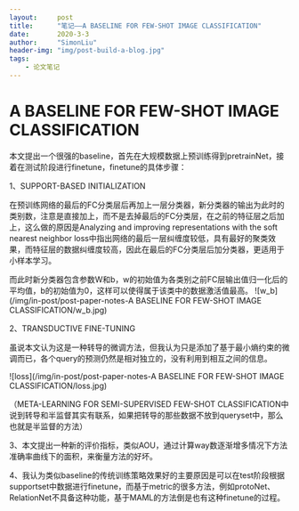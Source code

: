 ```yaml
---
layout:     post
title:      "笔记——A BASELINE FOR FEW-SHOT IMAGE CLASSIFICATION"
date:       2020-3-3
author:     "SimonLiu"
header-img: "img/post-build-a-blog.jpg"
tags:
    - 论文笔记
---
```

# A BASELINE FOR FEW-SHOT IMAGE CLASSIFICATION
本文提出一个很强的baseline，首先在大规模数据上预训练得到pretrainNet，接着在测试阶段进行finetune，finetune的具体步骤：

1、SUPPORT-BASED INITIALIZATION

在预训练网络的最后的FC分类层后再加上一层分类器，新分类器的输出为此时的类别数，注意是直接加上，而不是去掉最后的FC分类层，在之前的特征层之后加上，这么做的原因是Analyzing and improving representations with the soft nearest neighbor loss中指出网络的最后一层纠缠度较低，具有最好的聚类效果，而特征层的数据纠缠度较高，因此在最后的FC分类层后加分类器，更适用于小样本学习。

而此时新分类器包含参数W和b，w的初始值为各类别之前FC层输出值归一化后的平均值，b的初始值为0，这样可以使得属于该类中的数据激活值最高。
![w_b](/img/in-post/post-paper-notes-A BASELINE FOR FEW-SHOT IMAGE CLASSIFICATION/w_b.jpg)

2、TRANSDUCTIVE FINE-TUNING

虽说本文认为这是一种转导的微调方法，但我认为只是添加了基于最小熵约束的微调而已，各个query的预测仍然是相对独立的，没有利用到相互之间的信息。

![loss](/img/in-post/post-paper-notes-A BASELINE FOR FEW-SHOT IMAGE CLASSIFICATION/loss.jpg)

（META-LEARNING FOR SEMI-SUPERVISED FEW-SHOT CLASSIFICATION中说到转导和半监督其实有联系，如果把转导的那些数据不放到queryset中，那么也就是半监督的方法）

3、本文提出一种新的评价指标，类似AOU，通过计算way数逐渐增多情况下方法准确率曲线下的面积，来衡量方法的好坏。

4、我认为类似baseline的传统训练策略效果好的主要原因是可以在test阶段根据supportset中数据进行finetune，而基于metric的很多方法，例如protoNet、RelationNet不具备这种功能，基于MAML的方法倒是也有这种finetune的过程。